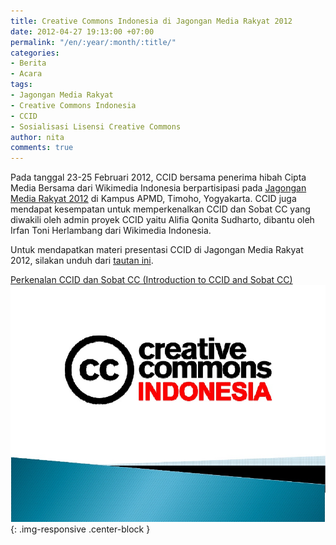 ```yaml
---
title: Creative Commons Indonesia di Jagongan Media Rakyat 2012
date: 2012-04-27 19:13:00 +07:00
permalink: "/en/:year/:month/:title/"
categories:
- Berita
- Acara
tags:
- Jagongan Media Rakyat
- Creative Commons Indonesia
- CCID
- Sosialisasi Lisensi Creative Commons
author: nita
comments: true
---
```


Pada tanggal 23-25 Februari 2012, CCID bersama penerima hibah Cipta Media Bersama dari Wikimedia Indonesia berpartisipasi pada [Jagongan Media Rakyat 2012](http://jmr2012.combine.or.id/) di Kampus APMD, Timoho, Yogyakarta. CCID juga mendapat kesempatan untuk memperkenalkan CCID dan Sobat CC yang diwakili oleh admin proyek CCID yaitu Alifia Qonita Sudharto, dibantu oleh Irfan Toni Herlambang dari Wikimedia Indonesia.

Untuk mendapatkan materi presentasi CCID di Jagongan Media Rakyat 2012, silakan unduh dari [tautan ini](http://www.scribd.com/doc/82914399/Perkenalan-CCID-dan-Sobat-CC).

[Perkenalan CCID dan Sobat CC (Introduction to CCID and Sobat CC)](http://www.scribd.com/doc/82914399/Perkenalan-CCID-dan-Sobat-CC)
![1-4c9b959f33.jpg](/uploads/1-4c9b959f33.jpg){: .img-responsive .center-block }
